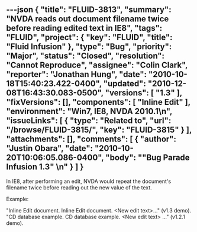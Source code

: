 ---json
{
  "title": "FLUID-3813",
  "summary": "NVDA reads out document filename twice before reading edited text in IE8",
  "tags": "FLUID",
  "project": {
    "key": "FLUID",
    "title": "Fluid Infusion"
  },
  "type": "Bug",
  "priority": "Major",
  "status": "Closed",
  "resolution": "Cannot Reproduce",
  "assignee": "Colin Clark",
  "reporter": "Jonathan Hung",
  "date": "2010-10-18T15:40:23.422-0400",
  "updated": "2010-12-08T16:43:30.083-0500",
  "versions": [
    "1.3"
  ],
  "fixVersions": [],
  "components": [
    "Inline Edit"
  ],
  "environment": "Win7, IE8, NVDA 2010.1\n",
  "issueLinks": [
    {
      "type": "Related to",
      "url": "/browse/FLUID-3815/",
      "key": "FLUID-3815"
    }
  ],
  "attachments": [],
  "comments": [
    {
      "author": "Justin Obara",
      "date": "2010-10-20T10:06:05.086-0400",
      "body": "\"Bug Parade Infusion 1.3\"&#x20;\n"
    }
  ]
}
---
In IE8, after performing an edit, NVDA would repeat the document's filename twice before reading out the new value of the text.

Example:

"Inline Edit document. Inline Edit document. \<New edit text>..." (v1.3 demo).\
"CD database example. CD database example. \<New edit text> ..." (v1.2.1 demo).

        